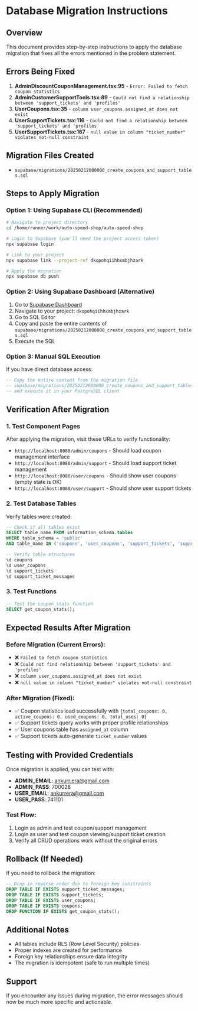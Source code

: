 # Database Migration Instructions

## Overview
This document provides step-by-step instructions to apply the database migration that fixes all the errors mentioned in the problem statement.

## Errors Being Fixed
1. **AdminDiscountCouponManagement.tsx:95** - `Error: Failed to fetch coupon statistics`
2. **AdminCustomerSupportTools.tsx:89** - `Could not find a relationship between 'support_tickets' and 'profiles'`
3. **UserCoupons.tsx:35** - `column user_coupons.assigned_at does not exist`
4. **UserSupportTickets.tsx:116** - `Could not find a relationship between 'support_tickets' and 'profiles'`
5. **UserSupportTickets.tsx:167** - `null value in column "ticket_number" violates not-null constraint`

## Migration Files Created
- `supabase/migrations/20250212000000_create_coupons_and_support_tables.sql`

## Steps to Apply Migration

### Option 1: Using Supabase CLI (Recommended)
```bash
# Navigate to project directory
cd /home/runner/work/auto-speed-shop/auto-speed-shop

# Login to Supabase (you'll need the project access token)
npx supabase login

# Link to your project
npx supabase link --project-ref dkopohqiihhxmbjhzark

# Apply the migration
npx supabase db push
```

### Option 2: Using Supabase Dashboard (Alternative)
1. Go to [Supabase Dashboard](https://supabase.com/dashboard)
2. Navigate to your project: `dkopohqiihhxmbjhzark`
3. Go to SQL Editor
4. Copy and paste the entire contents of `supabase/migrations/20250212000000_create_coupons_and_support_tables.sql`
5. Execute the SQL

### Option 3: Manual SQL Execution
If you have direct database access:
```sql
-- Copy the entire content from the migration file
-- supabase/migrations/20250212000000_create_coupons_and_support_tables.sql
-- and execute it in your PostgreSQL client
```

## Verification After Migration

### 1. Test Component Pages
After applying the migration, visit these URLs to verify functionality:
- `http://localhost:8080/admin/coupons` - Should load coupon management interface
- `http://localhost:8080/admin/support` - Should load support ticket management
- `http://localhost:8080/user/coupons` - Should show user coupons (empty state is OK)
- `http://localhost:8080/user/support` - Should show user support tickets

### 2. Test Database Tables
Verify tables were created:
```sql
-- Check if all tables exist
SELECT table_name FROM information_schema.tables 
WHERE table_schema = 'public' 
AND table_name IN ('coupons', 'user_coupons', 'support_tickets', 'support_ticket_messages');

-- Verify table structures
\d coupons
\d user_coupons  
\d support_tickets
\d support_ticket_messages
```

### 3. Test Functions
```sql
-- Test the coupon stats function
SELECT get_coupon_stats();
```

## Expected Results After Migration

### Before Migration (Current Errors):
- ❌ `Failed to fetch coupon statistics`
- ❌ `Could not find relationship between 'support_tickets' and 'profiles'`
- ❌ `column user_coupons.assigned_at does not exist`
- ❌ `null value in column "ticket_number" violates not-null constraint`

### After Migration (Fixed):
- ✅ Coupon statistics load successfully with `{total_coupons: 0, active_coupons: 0, used_coupons: 0, total_uses: 0}`
- ✅ Support tickets query works with proper profile relationships
- ✅ User coupons table has `assigned_at` column
- ✅ Support tickets auto-generate `ticket_number` values

## Testing with Provided Credentials

Once migration is applied, you can test with:
- **ADMIN_EMAIL**: ankurr.era@gmail.com
- **ADMIN_PASS**: 700028
- **USER_EMAIL**: ankurrera@gmail.com  
- **USER_PASS**: 741101

### Test Flow:
1. Login as admin and test coupon/support management
2. Login as user and test coupon viewing/support ticket creation
3. Verify all CRUD operations work without the original errors

## Rollback (If Needed)
If you need to rollback the migration:
```sql
-- Drop in reverse order due to foreign key constraints
DROP TABLE IF EXISTS support_ticket_messages;
DROP TABLE IF EXISTS support_tickets;
DROP TABLE IF EXISTS user_coupons;
DROP TABLE IF EXISTS coupons;
DROP FUNCTION IF EXISTS get_coupon_stats();
```

## Additional Notes
- All tables include RLS (Row Level Security) policies
- Proper indexes are created for performance
- Foreign key relationships ensure data integrity
- The migration is idempotent (safe to run multiple times)

## Support
If you encounter any issues during migration, the error messages should now be much more specific and actionable.